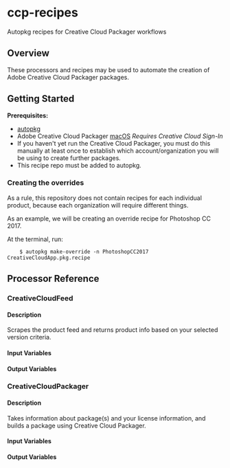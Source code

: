 # ccp-recipes

Autopkg recipes for Creative Cloud Packager workflows

## Overview

These processors and recipes may be used to automate the creation of Adobe Creative Cloud Packager packages.

## Getting Started

__Prerequisites:__

* [autopkg](https://github.com/autopkg/autopkg) 
* Adobe Creative Cloud Packager [macOS](https://www.adobe.com/go/ccp_installer_osx) *Requires Creative Cloud Sign-In*
* If you haven't yet run the Creative Cloud Packager, you must do this manually at least once to establish which
  account/organization you will be using to create further packages.
* This recipe repo must be added to autopkg.

### Creating the overrides ###

As a rule, this repository does not contain recipes for each individual product, because each organization will require
different things.

As an example, we will be creating an override recipe for Photoshop CC 2017.

At the terminal, run:

        $ autopkg make-override -n PhotoshopCC2017 CreativeCloudApp.pkg.recipe 


## Processor Reference

### CreativeCloudFeed

#### Description

Scrapes the product feed and returns product info based on your selected
version criteria.

#### Input Variables

#### Output Variables


### CreativeCloudPackager

#### Description

Takes information about package(s) and your license information, and builds
a package using Creative Cloud Packager.

#### Input Variables

#### Output Variables




